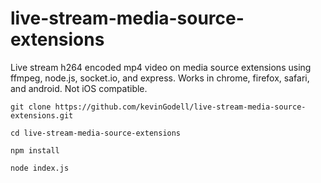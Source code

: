 # live-stream-media-source-extensions
Live stream h264 encoded mp4 video on media source extensions using ffmpeg, node.js, socket.io, and express. Works in chrome, firefox, safari, and android. Not iOS compatible.

```
git clone https://github.com/kevinGodell/live-stream-media-source-extensions.git

cd live-stream-media-source-extensions

npm install

node index.js
```
